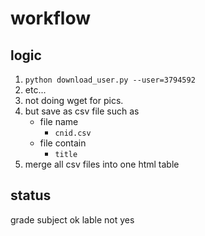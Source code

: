 # workflow

## logic

1. `python download_user.py --user=3794592`
2. etc...
3. not doing wget for pics.
4. but save as csv file such as
    - file name
        - `cnid.csv`
    - file contain
        - `title`
5. merge all csv files into one html table
 
## status

grade subject ok
lable not yes

